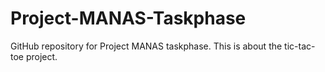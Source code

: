 # Project-MANAS-Taskphase
GitHub repository for Project MANAS taskphase.
This is about the tic-tac-toe project.
